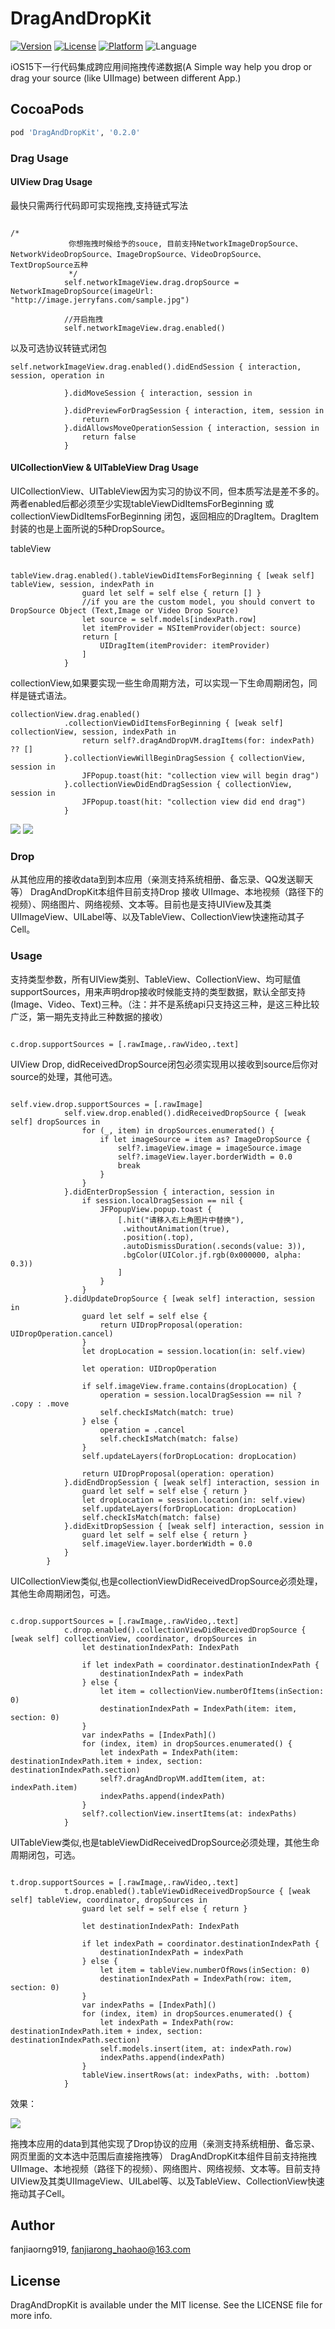 # DragAndDropKit

[![Version](https://img.shields.io/cocoapods/v/DragAndDropKit.svg?style=flat)](https://cocoapods.org/pods/DragAndDropKit)
[![License](https://img.shields.io/cocoapods/l/DragAndDropKit.svg?style=flat)](https://cocoapods.org/pods/DragAndDropKit)
[![Platform](https://img.shields.io/cocoapods/p/DragAndDropKit.svg?style=flat)](https://cocoapods.org/pods/DragAndDropKit)
![Language](https://img.shields.io/badge/language-Swift-DE5C43.svg?style=flat)

iOS15下一行代码集成跨应用间拖拽传递数据(A Simple way help you drop or drag your source (like UIImage) between different App.)

## CocoaPods

```ruby
pod 'DragAndDropKit', '0.2.0'
```

### Drag Usage


#### UIView Drag Usage

最快只需两行代码即可实现拖拽,支持链式写法

```

/*
             你想拖拽时候给予的souce, 目前支持NetworkImageDropSource、NetworkVideoDropSource、ImageDropSource、VideoDropSource、TextDropSource五种
             */
            self.networkImageView.drag.dropSource = NetworkImageDropSource(imageUrl: "http://image.jerryfans.com/sample.jpg")
            
            //开启拖拽
            self.networkImageView.drag.enabled()

```

以及可选协议转链式闭包

```
self.networkImageView.drag.enabled().didEndSession { interaction, session, operation in
                
            }.didMoveSession { interaction, session in
                
            }.didPreviewForDragSession { interaction, item, session in
                return
            }.didAllowsMoveOperationSession { interaction, session in
                return false
            }
```

#### UICollectionView & UITableView Drag Usage

UICollectionView、UITableView因为实习的协议不同，但本质写法是差不多的。
两者enabled后都必须至少实现tableViewDidItemsForBeginning  或 collectionViewDidItemsForBeginning 闭包，返回相应的DragItem。DragItem封装的也是上面所说的5种DropSource。

tableView

```

tableView.drag.enabled().tableViewDidItemsForBeginning { [weak self] tableView, session, indexPath in
                guard let self = self else { return [] }
                //if you are the custom model, you should convert to DropSource Object (Text,Image or Video Drop Source)
                let source = self.models[indexPath.row]
                let itemProvider = NSItemProvider(object: source)
                return [
                    UIDragItem(itemProvider: itemProvider)
                ]
            }

```

collectionView,如果要实现一些生命周期方法，可以实现一下生命周期闭包，同样是链式语法。

```
collectionView.drag.enabled()
            .collectionViewDidItemsForBeginning { [weak self] collectionView, session, indexPath in
                return self?.dragAndDropVM.dragItems(for: indexPath) ?? []
            }.collectionViewWillBeginDragSession { collectionView, session in
                JFPopup.toast(hit: "collection view will begin drag")
            }.collectionViewDidEndDragSession { collectionView, session in
                JFPopup.toast(hit: "collection view did end drag")
            }
```

![](https://github.com/JerryFans/DragAndDropKit/raw/main/drag_view.gif)   ![](https://github.com/JerryFans/DragAndDropKit/raw/main/drag_view_1.gif)

### Drop

从其他应用的接收data到到本应用（亲测支持系统相册、备忘录、QQ发送聊天等） DragAndDropKit本组件目前支持Drop 接收 UIImage、本地视频（路径下的视频）、网络图片、网络视频、文本等。目前也是支持UIView及其类UIImageView、UILabel等、以及TableView、CollectionView快速拖动其子Cell。

### Usage

支持类型参数，所有UIView类别、TableView、CollectionView、均可赋值supportSources，用来声明drop接收时候能支持的类型数据，默认全部支持(Image、Video、Text)三种。（注：并不是系统api只支持这三种，是这三种比较广泛，第一期先支持此三种数据的接收）

```

c.drop.supportSources = [.rawImage,.rawVideo,.text]

```

UIView Drop, didReceivedDropSource闭包必须实现用以接收到source后你对source的处理，其他可选。

```

self.view.drop.supportSources = [.rawImage]
            self.view.drop.enabled().didReceivedDropSource { [weak self] dropSources in
                for (_, item) in dropSources.enumerated() {
                    if let imageSource = item as? ImageDropSource {
                        self?.imageView.image = imageSource.image
                        self?.imageView.layer.borderWidth = 0.0
                        break
                    }
                }
            }.didEnterDropSession { interaction, session in
                if session.localDragSession == nil {
                    JFPopupView.popup.toast {
                        [.hit("请移入右上角图片中替换"),
                         .withoutAnimation(true),
                         .position(.top),
                         .autoDismissDuration(.seconds(value: 3)),
                         .bgColor(UIColor.jf.rgb(0x000000, alpha: 0.3))
                        ]
                    }
                }
            }.didUpdateDropSource { [weak self] interaction, session in
                guard let self = self else {
                    return UIDropProposal(operation: UIDropOperation.cancel)
                }
                let dropLocation = session.location(in: self.view)
                
                let operation: UIDropOperation
                
                if self.imageView.frame.contains(dropLocation) {
                    operation = session.localDragSession == nil ? .copy : .move
                    self.checkIsMatch(match: true)
                } else {
                    operation = .cancel
                    self.checkIsMatch(match: false)
                }
                self.updateLayers(forDropLocation: dropLocation)
                
                return UIDropProposal(operation: operation)
            }.didEndDropSession { [weak self] interaction, session in
                guard let self = self else { return }
                let dropLocation = session.location(in: self.view)
                self.updateLayers(forDropLocation: dropLocation)
                self.checkIsMatch(match: false)
            }.didExitDropSession { [weak self] interaction, session in
                guard let self = self else { return }
                self.imageView.layer.borderWidth = 0.0
            }
        }

```

UICollectionView类似,也是collectionViewDidReceivedDropSource必须处理，其他生命周期闭包，可选。

```

c.drop.supportSources = [.rawImage,.rawVideo,.text]
            c.drop.enabled().collectionViewDidReceivedDropSource { [weak self] collectionView, coordinator, dropSources in
                let destinationIndexPath: IndexPath
                
                if let indexPath = coordinator.destinationIndexPath {
                    destinationIndexPath = indexPath
                } else {
                    let item = collectionView.numberOfItems(inSection: 0)
                    destinationIndexPath = IndexPath(item: item, section: 0)
                }
                var indexPaths = [IndexPath]()
                for (index, item) in dropSources.enumerated() {
                    let indexPath = IndexPath(item: destinationIndexPath.item + index, section: destinationIndexPath.section)
                    self?.dragAndDropVM.addItem(item, at: indexPath.item)
                    indexPaths.append(indexPath)
                }
                self?.collectionView.insertItems(at: indexPaths)
            }

```

UITableView类似,也是tableViewDidReceivedDropSource必须处理，其他生命周期闭包，可选。

```

t.drop.supportSources = [.rawImage,.rawVideo,.text]
            t.drop.enabled().tableViewDidReceivedDropSource { [weak self] tableView, coordinator, dropSources in
                guard let self = self else { return }
                
                let destinationIndexPath: IndexPath
                
                if let indexPath = coordinator.destinationIndexPath {
                    destinationIndexPath = indexPath
                } else {
                    let item = tableView.numberOfRows(inSection: 0)
                    destinationIndexPath = IndexPath(row: item, section: 0)
                }
                var indexPaths = [IndexPath]()
                for (index, item) in dropSources.enumerated() {
                    let indexPath = IndexPath(row: destinationIndexPath.item + index, section: destinationIndexPath.section)
                    self.models.insert(item, at: indexPath.row)
                    indexPaths.append(indexPath)
                }
                tableView.insertRows(at: indexPaths, with: .bottom)
            }

```

效果：

![](http://image.jerryfans.com/drop_view.gif)

拖拽本应用的data到其他实现了Drop协议的应用（亲测支持系统相册、备忘录、网页里面的文本选中范围后直接拖拽等） DragAndDropKit本组件目前支持拖拽UIImage、本地视频（路径下的视频）、网络图片、网络视频、文本等。目前支持UIView及其类UIImageView、UILabel等、以及TableView、CollectionView快速拖动其子Cell。


## Author

fanjiaorng919, fanjiarong_haohao@163.com

## License

DragAndDropKit is available under the MIT license. See the LICENSE file for more info.
